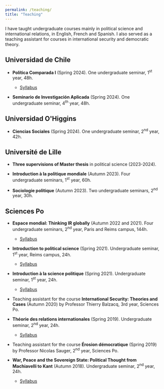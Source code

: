 ```yaml
---
permalink: /teaching/
title: "Teaching"
---
```


I have taught undergraduate courses mainly in political science and
international relations, in English, French and Spanish. I also served as a teaching
assistant for courses in international security and democratic theory.

## Universidad de Chile

- **Política Comparada I** (Spring 2024). One undergraduate seminar, 1<sup>st</sup> year, 48h.
  - [Syllabus](/files/politica_comparada_programa.pdf)

- **Seminario de Investigación Aplicada** (Spring 2024). One undergraduate
  seminar, 4<sup>th</sup> year, 48h.

## Universidad O'Higgins

- **Ciencias Sociales** (Spring 2024). One undergraduate seminar, 2<sup>nd</sup> year, 42h.

## Université de Lille

- **Three supervisions of Master thesis** in political science (2023-2024).

- **Introduction à la politique mondiale** (Autumn 2023). Four undergraduate seminars, 1<sup>st</sup> year, 60h.

- **Sociologie politique** (Autumn 2023). Two undergraduate seminars, 2<sup>nd</sup> year, 30h.

## Sciences Po

- **Espace mondial: Thinking IR globally** (Autumn 2022 and 2021). Four undergraduate seminars, 2<sup>nd</sup> year, Paris and Reims campus, 144h.
  - [Syllabus](/files/UP%2017376_Espace%20mondial_BARNIER-KHAWAM_Syllabus.pdf)

- **Introduction to political science** (Spring 2021). Undergraduate seminar, 1<sup>st</sup> year, Reims campus, 24h.
  - [Syllabus](/files/Seminar_Syllabus_IPS_Pablo%20Barnier-Khawam_Reims.pdf)

- **Introduction à la science politique** (Spring 2021). Undergraduate seminar, 1<sup>st</sup> year, 24h.
  - [Syllabus](/files/Barnier-Khawam_Syllabus_Intro%20Sc%20Po_Paris.pdf)

- Teaching assistant for the course **International Security: Theories and Cases** (Autumn 2020) by Professor Thierry Balzacq, 3rd year, Sciences Po.

- **Théorie des relations internationales** (Spring 2019). Undergraduate seminar, 2<sup>nd</sup> year, 24h.
  - [Syllabus](/files/Barnier-Khawam_Syllabus_Th%C3%A9ories%20des%20RI.pdf)

- Teaching assistant for the course **Érosion démocratique** (Spring 2019) by Professor Nicolas Sauger, 2<sup>nd</sup> year, Sciences Po.

- **War, Peace and the Sovereign State: Political Thought from Machiavelli to Kant** (Autumn 2018). Undergraduate seminar, 2<sup>nd</sup> year, 24h.
  - [Syllabus](/files/Barnier-Khawam%20-%20Syllabus%20-%20WPSS.pdf)
